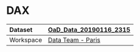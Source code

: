



# DAX

|Dataset|[OaD_Data_20190116_2315](./../OaD_Data_20190116_2315.md)|
| :--- | :--- |
|Workspace|[Data Team - Paris](../../Workspaces/Data-Team---Paris.md)|
